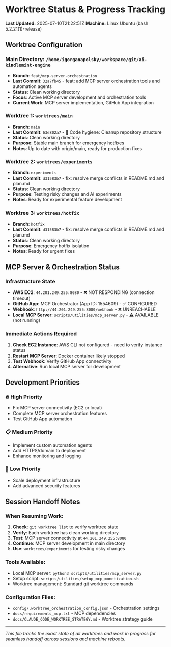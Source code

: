 # Worktree Status & Progress Tracking

**Last Updated:** 2025-07-10T21:22:51Z
**Machine:** Linux Ubuntu (bash 5.2.21(1)-release)

## Worktree Configuration

### Main Directory: `/home/igorganapolsky/workspace/git/ai-kindlemint-engine`
- **Branch**: `feat/mcp-server-orchestration`
- **Last Commit**: `32a7fb45` - feat: add MCP server orchestration tools and automation agents
- **Status**: Clean working directory
- **Focus**: Active MCP server development and orchestration tools
- **Current Work**: MCP server implementation, GitHub App integration

### Worktree 1: `worktrees/main`
- **Branch**: `main`
- **Last Commit**: `63e802a7` - 🧹 Code hygiene: Cleanup repository structure
- **Status**: Clean working directory
- **Purpose**: Stable main branch for emergency hotfixes
- **Notes**: Up to date with origin/main, ready for production fixes

### Worktree 2: `worktrees/experiments`
- **Branch**: `experiments`
- **Last Commit**: `d31583b7` - fix: resolve merge conflicts in README.md and plan.md
- **Status**: Clean working directory
- **Purpose**: Testing risky changes and AI experiments
- **Notes**: Ready for experimental feature development

### Worktree 3: `worktrees/hotfix`
- **Branch**: `hotfix`
- **Last Commit**: `d31583b7` - fix: resolve merge conflicts in README.md and plan.md
- **Status**: Clean working directory
- **Purpose**: Emergency hotfix isolation
- **Notes**: Ready for urgent fixes

## MCP Server & Orchestration Status

### Infrastructure State
- **AWS EC2**: `44.201.249.255:8080` - ❌ NOT RESPONDING (connection timeout)
- **GitHub App**: MCP Orchestrator (App ID: 1554609) - ✅ CONFIGURED
- **Webhook**: `http://44.201.249.255:8080/webhook` - ❌ UNREACHABLE
- **Local MCP Server**: `scripts/utilities/mcp_server.py` - ⚠️ AVAILABLE (not running)

### Immediate Actions Required
1. **Check EC2 Instance**: AWS CLI not configured - need to verify instance status
2. **Restart MCP Server**: Docker container likely stopped
3. **Test Webhook**: Verify GitHub App connectivity
4. **Alternative**: Run local MCP server for development

## Development Priorities

### 🔥 High Priority
- Fix MCP server connectivity (EC2 or local)
- Complete MCP server orchestration features
- Test GitHub App automation

### 📋 Medium Priority
- Implement custom automation agents
- Add HTTPS/domain to deployment
- Enhance monitoring and logging

### 🔧 Low Priority
- Scale deployment infrastructure
- Add advanced security features

## Session Handoff Notes

### When Resuming Work:
1. **Check**: `git worktree list` to verify worktree state
2. **Verify**: Each worktree has clean working directory
3. **Test**: MCP server connectivity at `44.201.249.255:8080`
4. **Continue**: MCP server development in main directory
5. **Use**: `worktrees/experiments` for testing risky changes

### Tools Available:
- Local MCP server: `python3 scripts/utilities/mcp_server.py`
- Setup script: `scripts/utilities/setup_mcp_monetization.sh`
- Worktree management: Standard git worktree commands

### Configuration Files:
- `config/.worktree_orchestration_config.json` - Orchestration settings
- `docs/requirements_mcp.txt` - MCP dependencies
- `docs/CLAUDE_CODE_WORKTREE_STRATEGY.md` - Worktree strategy guide

---
*This file tracks the exact state of all worktrees and work in progress for seamless handoff across sessions and machine reboots.*
